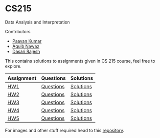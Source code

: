# CS215
Data Analysis and Interpretation

Contributors
  * [Paavan Kumar](https://github.com/paavanindela)
  * [Aquib Nawaz](https://github.com/Aquib-Nawaz)
  * [Dasari Rajesh](https://github.com/Dasari-rajesh)
  
This contains solutions to assignments given in CS 215 course, feel free to explore.

| Assignment                    |       Questions                                                        |             Solutions                                       |
|-------------------------------|------------------------------------------------------------------------|-------------------------------------------------------------|
| [HW1](https://github.com/paavanindela/CS215/tree/main/hw1)|[Questions](https://paavanindela.github.io/CS215/hw1/hw1_questions.pdf) |[Solutions](https://paavanindela.github.io/CS215/hw1/hw1.pdf)|
| [HW2](https://github.com/paavanindela/CS215/tree/main/hw2)|[Questions](https://paavanindela.github.io/CS215/hw2/hw2_questions.pdf) |[Solutions](https://paavanindela.github.io/CS215/hw2/hw2.pdf)|
| [HW3](https://github.com/paavanindela/CS215/tree/main/hw3)|[Questions](https://paavanindela.github.io/CS215/hw3/hw3_questions.pdf) |[Solutions](https://paavanindela.github.io/CS215/hw3/hw3.pdf)|
| [HW4](https://github.com/paavanindela/CS215/tree/main/hw4)|[Questions](https://paavanindela.github.io/CS215/hw4/hw4_questions.pdf) |[Solutions](https://paavanindela.github.io/CS215/hw4/hw4.pdf)|
| [HW5](https://github.com/paavanindela/CS215/tree/main/hw5)|[Questions](https://paavanindela.github.io/CS215/hw5/hw5_questions.pdf) |[Solutions](https://paavanindela.github.io/CS215/hw5/hw5.pdf)|

For images and other stuff required head to this [repository](https://github.com/paavanindela/CS215).
